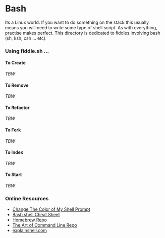 Bash
=====

Its a Linux world. If you want to do something on the stack this usually means you will need to write
some type of shell script.  As with everything, practise makes perfect. This directory is
dedicated to fiddles involving bash (sh, ksh, csh ... etc).

### Using fiddle.sh ...

#### To Create

_TBW_

#### To Remove

_TBW_

#### To Refactor

_TBW_

#### To Fork

_TBW_

#### To Index

_TBW_

#### To Start

_TBW_



### Online Resources

*   [Change The Color of My Shell Prompt](http://www.cyberciti.biz/faq/bash-shell-change-the-color-of-my-shell-prompt-under-linux-or-unix/)
*   [Bash shell Cheat Sheet](http://cli.learncodethehardway.org/bash_cheat_sheet.pdf)
*   [Homebrew Repo](https://github.com/Homebrew/brew)
*   [The Art of Command Line Repo](https://github.com/jlevy/the-art-of-command-line)
*   [explainshell.com](http://explainshell.com/)






